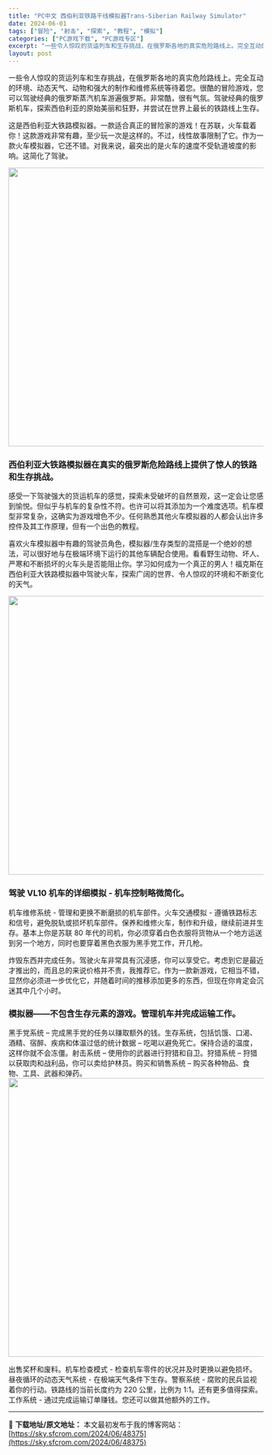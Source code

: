 ```yaml
---
title: "PC中文 西伯利亚铁路干线模拟器Trans-Siberian Railway Simulator"
date: 2024-06-01
tags: ["冒险", "射击", "探索", "教程", "模拟"]
categories: ["PC游戏下载", "PC游戏专区"]
excerpt: "一些令人惊叹的货运列车和生存挑战，在俄罗斯各地的真实危险路线上。完全互动的环境、动态天气、动物和强大的制作和维修系统等待着您。很酷的冒险游戏，您可以驾驶经典的俄罗斯蒸汽机车游遍俄罗斯。非常酷，很有气氛。驾驶经典的俄罗斯机车，探索西伯利亚的原始美丽和狂野，并尝试在世界上最长的铁路线上生存。 这是西伯利&hellip;"
layout: post
---
```


一些令人惊叹的货运列车和生存挑战，在俄罗斯各地的真实危险路线上。完全互动的环境、动态天气、动物和强大的制作和维修系统等待着您。很酷的冒险游戏，您可以驾驶经典的俄罗斯蒸汽机车游遍俄罗斯。非常酷，很有气氛。驾驶经典的俄罗斯机车，探索西伯利亚的原始美丽和狂野，并尝试在世界上最长的铁路线上生存。

这是西伯利亚大铁路模拟器。一款适合真正的冒险家的游戏！在苏联，火车载着你！这款游戏非常有趣，至少玩一次是这样的。不过，线性故事限制了它。作为一款火车模拟器，它还不错。对我来说，最突出的是火车的速度不受轨道坡度的影响。这简化了驾驶。

<img class="aligncenter size-full wp-image-48378" src="https://sky.sfcrom.com/wp-content/uploads/2024/06/2024060103173654.jpg" alt="" width="1000" height="550" />
<h3>西伯利亚大铁路模拟器在真实的俄罗斯危险路线上提供了惊人的铁路和生存挑战。</h3>
感受一下驾驶强大的货运机车的感觉，探索未受破坏的自然景观，这一定会让您感到愉悦。但似乎与机车的复杂性不符。也许可以将其添加为一个难度选项。机车模型非常​​复杂，这确实为游戏增色不少。任何熟悉其他火车模拟器的人都会认出许多控件及其工作原理，但有一个出色的教程。

喜欢火车模拟器中有趣的驾驶员角色，模拟器/生存类型的混搭是一个绝妙的想法，可以很好地与在极端环境下运行的其他车辆配合使用。看看野生动物、坏人、严寒和不断损坏的火车头是否能阻止你。学习如何成为一个真正的男人！福克斯在西伯利亚大铁路模拟器中驾驶火车，探索广阔的世界、令人惊叹的环境和不断变化的天气。

<img class="aligncenter size-full wp-image-48377" src="https://sky.sfcrom.com/wp-content/uploads/2024/06/2024060103173569.jpg" alt="" width="1000" height="550" />
<h3>驾驶 VL10 机车的详细模拟 - 机车控制略微简化。</h3>
机车维修系统 - 管理和更换不断磨损的机车部件。火车交通模拟 - 遵循铁路标志和信号，避免脱轨或损坏机车部件。保养和维修火车，制作和升级，继续前进并生存。基本上你是苏联 80 年代的司机，你必须穿着白色衣服将货物从一个地方运送到另一个地方，同时也要穿着黑色衣服为黑手党工作，开几枪。

炸毁东西并完成任务。驾驶火车非常具有沉浸感，你可以享受它。考虑到它是最近才推出的，而且总的来说价格并不贵，我推荐它。作为一款新游戏，它相当不错，显然你必须进一步优化它，并随着时间的推移添加更多的东西，但现在你肯定会沉迷其中几个小时。
<h3>模拟器——不包含生存元素的游戏。管理机车并完成运输工作。</h3>
黑手党系统 – 完成黑手党的任务以赚取额外的钱。生存系统，包括饥饿、口渴、酒精、宿醉、疾病和体温过低的统计数据 – 吃喝以避免死亡。保持合适的温度，这样你就不会冻僵。射击系统 – 使用你的武器进行狩猎和自卫。狩猎系统 – 狩猎以获取肉和战利品，你可以卖给护林员。购买和销售系统 – 购买各种物品、食物、工具、武器和弹药。

<img class="aligncenter size-full wp-image-48376" src="https://sky.sfcrom.com/wp-content/uploads/2024/06/20240601031733100.jpg" alt="" width="1000" height="550" />

出售奖杯和废料。机车检查模式 - 检查机车零件的状况并及时更换以避免损坏。昼夜循环的动态天气系统 - 在极端天气条件下生存。警察系统 - 腐败的民兵监视着你的行动。铁路线的当前长度约为 220 公里，比例为 1:1。还有更多值得探索。工作系统 - 通过完成运输订单赚钱。您还可以做其他额外的工作。

---
📖 **下载地址/原文地址：** 本文最初发布于我的博客网站：[https://sky.sfcrom.com/2024/06/48375](https://sky.sfcrom.com/2024/06/48375)
